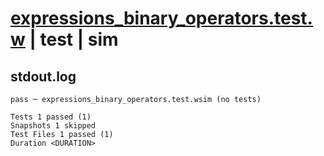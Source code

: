 # [expressions_binary_operators.test.w](../../../../../tests/valid/expressions_binary_operators.test.w) | test | sim

## stdout.log
```log
pass ─ expressions_binary_operators.test.wsim (no tests)

Tests 1 passed (1)
Snapshots 1 skipped
Test Files 1 passed (1)
Duration <DURATION>
```

